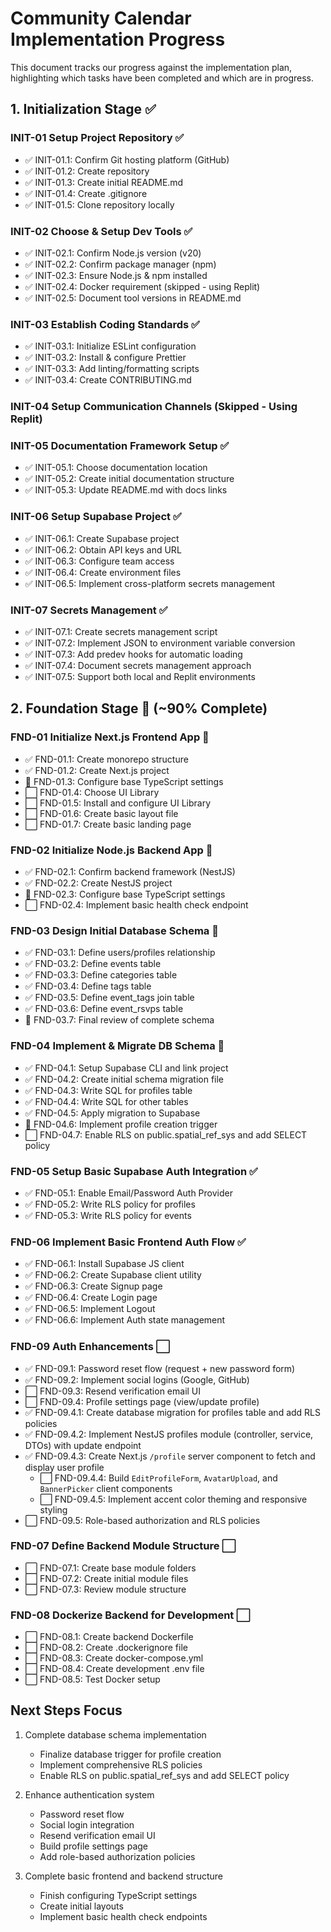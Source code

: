# Community Calendar Implementation Progress

This document tracks our progress against the implementation plan, highlighting which tasks have been completed and which are in progress.

## 1. Initialization Stage ✅

### INIT-01 Setup Project Repository ✅
- ✅ INIT-01.1: Confirm Git hosting platform (GitHub)
- ✅ INIT-01.2: Create repository
- ✅ INIT-01.3: Create initial README.md
- ✅ INIT-01.4: Create .gitignore
- ✅ INIT-01.5: Clone repository locally

### INIT-02 Choose & Setup Dev Tools ✅
- ✅ INIT-02.1: Confirm Node.js version (v20)
- ✅ INIT-02.2: Confirm package manager (npm)
- ✅ INIT-02.3: Ensure Node.js & npm installed
- ✅ INIT-02.4: Docker requirement (skipped - using Replit)
- ✅ INIT-02.5: Document tool versions in README.md

### INIT-03 Establish Coding Standards ✅
- ✅ INIT-03.1: Initialize ESLint configuration
- ✅ INIT-03.2: Install & configure Prettier
- ✅ INIT-03.3: Add linting/formatting scripts
- ✅ INIT-03.4: Create CONTRIBUTING.md

### INIT-04 Setup Communication Channels (Skipped - Using Replit)

### INIT-05 Documentation Framework Setup ✅
- ✅ INIT-05.1: Choose documentation location
- ✅ INIT-05.2: Create initial documentation structure
- ✅ INIT-05.3: Update README.md with docs links

### INIT-06 Setup Supabase Project ✅
- ✅ INIT-06.1: Create Supabase project
- ✅ INIT-06.2: Obtain API keys and URL
- ✅ INIT-06.3: Configure team access
- ✅ INIT-06.4: Create environment files
- ✅ INIT-06.5: Implement cross-platform secrets management

### INIT-07 Secrets Management ✅
- ✅ INIT-07.1: Create secrets management script
- ✅ INIT-07.2: Implement JSON to environment variable conversion
- ✅ INIT-07.3: Add predev hooks for automatic loading
- ✅ INIT-07.4: Document secrets management approach
- ✅ INIT-07.5: Support both local and Replit environments

## 2. Foundation Stage 🔄 (~90% Complete)

### FND-01 Initialize Next.js Frontend App 🔄
- ✅ FND-01.1: Create monorepo structure
- ✅ FND-01.2: Create Next.js project
- 🔄 FND-01.3: Configure base TypeScript settings
- ⬜ FND-01.4: Choose UI Library
- ⬜ FND-01.5: Install and configure UI Library
- ⬜ FND-01.6: Create basic layout file
- ⬜ FND-01.7: Create basic landing page

### FND-02 Initialize Node.js Backend App 🔄
- ✅ FND-02.1: Confirm backend framework (NestJS)
- ✅ FND-02.2: Create NestJS project
- 🔄 FND-02.3: Configure base TypeScript settings
- ⬜ FND-02.4: Implement basic health check endpoint

### FND-03 Design Initial Database Schema 🔄
- ✅ FND-03.1: Define users/profiles relationship
- ✅ FND-03.2: Define events table
- ✅ FND-03.3: Define categories table
- ✅ FND-03.4: Define tags table
- ✅ FND-03.5: Define event_tags join table
- ✅ FND-03.6: Define event_rsvps table
- 🔄 FND-03.7: Final review of complete schema

### FND-04 Implement & Migrate DB Schema 🔄
- ✅ FND-04.1: Setup Supabase CLI and link project
- ✅ FND-04.2: Create initial schema migration file
- ✅ FND-04.3: Write SQL for profiles table
- ✅ FND-04.4: Write SQL for other tables
- ✅ FND-04.5: Apply migration to Supabase
- 🔄 FND-04.6: Implement profile creation trigger
- ⬜ FND-04.7: Enable RLS on public.spatial_ref_sys and add SELECT policy

### FND-05 Setup Basic Supabase Auth Integration ✅
- ✅ FND-05.1: Enable Email/Password Auth Provider
- ✅ FND-05.2: Write RLS policy for profiles
- ✅ FND-05.3: Write RLS policy for events

### FND-06 Implement Basic Frontend Auth Flow ✅
- ✅ FND-06.1: Install Supabase JS client
- ✅ FND-06.2: Create Supabase client utility
- ✅ FND-06.3: Create Signup page
- ✅ FND-06.4: Create Login page
- ✅ FND-06.5: Implement Logout
- ✅ FND-06.6: Implement Auth state management

### FND-09 Auth Enhancements ⬜
- ✅ FND-09.1: Password reset flow (request + new password form)
- ✅ FND-09.2: Implement social logins (Google, GitHub)
- ⬜ FND-09.3: Resend verification email UI
- ⬜ FND-09.4: Profile settings page (view/update profile)
- ✅ FND-09.4.1: Create database migration for profiles table and add RLS policies
- ✅ FND-09.4.2: Implement NestJS profiles module (controller, service, DTOs) with update endpoint
- ✅ FND-09.4.3: Create Next.js `/profile` server component to fetch and display user profile
  - ⬜ FND-09.4.4: Build `EditProfileForm`, `AvatarUpload`, and `BannerPicker` client components
  - ⬜ FND-09.4.5: Implement accent color theming and responsive styling
- ⬜ FND-09.5: Role-based authorization and RLS policies

### FND-07 Define Backend Module Structure ⬜
- ⬜ FND-07.1: Create base module folders
- ⬜ FND-07.2: Create initial module files
- ⬜ FND-07.3: Review module structure

### FND-08 Dockerize Backend for Development ⬜
- ⬜ FND-08.1: Create backend Dockerfile
- ⬜ FND-08.2: Create .dockerignore file
- ⬜ FND-08.3: Create docker-compose.yml
- ⬜ FND-08.4: Create development .env file
- ⬜ FND-08.5: Test Docker setup

## Next Steps Focus

1. Complete database schema implementation
   - Finalize database trigger for profile creation
   - Implement comprehensive RLS policies
   - Enable RLS on public.spatial_ref_sys and add SELECT policy

2. Enhance authentication system
   - Password reset flow
   - Social login integration
   - Resend verification email UI
   - Build profile settings page
   - Add role-based authorization policies

3. Complete basic frontend and backend structure
   - Finish configuring TypeScript settings
   - Create initial layouts
   - Implement basic health check endpoints
